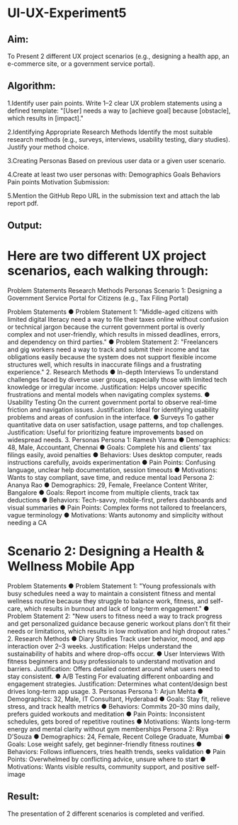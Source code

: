 # UI-UX-Experiment5

## Aim:
To Present 2 different UX project scenarios (e.g., designing a health app, an e-commerce site, or a government service portal).
## Algorithm:
1.Identify user pain points. Write 1–2 clear UX problem statements using a defined template: "[User] needs a way to [achieve goal] because [obstacle], which results in [impact]."

2.Identifying Appropriate Research Methods Identify the most suitable research methods (e.g., surveys, interviews, usability testing, diary studies). Justify your method choice.

3.Creating Personas Based on previous user data or a given user scenario.

4.Create at least two user personas with: Demographics Goals Behaviors Pain points Motivation Submission:

5.Mention the GitHub Repo URL in the submission text and attach the lab report pdf.
## Output:
# Here are two different UX project scenarios, each walking through:
Problem Statements
Research Methods
Personas
Scenario 1: Designing a Government Service Portal for Citizens (e.g., Tax Filing Portal)

Problem Statements ● Problem Statement 1: "Middle-aged citizens with limited digital literacy need a way to file their taxes online without confusion or technical jargon because the current government portal is overly complex and not user-friendly, which results in missed deadlines, errors, and dependency on third parties."
● Problem Statement 2: "Freelancers and gig workers need a way to track and submit their income and tax obligations easily because the system does not support flexible income structures well, which results in inaccurate filings and a frustrating experience." 2. Research Methods ● In-depth Interviews To understand challenges faced by diverse user groups, especially those with limited tech knowledge or irregular income. Justification: Helps uncover specific frustrations and mental models when navigating complex systems. ● Usability Testing On the current government portal to observe real-time friction and navigation issues. Justification: Ideal for identifying usability problems and areas of confusion in the interface. ● Surveys To gather quantitative data on user satisfaction, usage patterns, and top challenges. Justification: Useful for prioritizing feature improvements based on widespread needs. 3. Personas Persona 1: Ramesh Varma ● Demographics: 48, Male, Accountant, Chennai ● Goals: Complete his and clients' tax filings easily, avoid penalties ● Behaviors: Uses desktop computer, reads instructions carefully, avoids experimentation ● Pain Points: Confusing language, unclear help documentation, session timeouts ● Motivations: Wants to stay compliant, save time, and reduce mental load Persona 2: Ananya Rao ● Demographics: 29, Female, Freelance Content Writer, Bangalore ● Goals: Report income from multiple clients, track tax deductions ● Behaviors: Tech-savvy, mobile-first, prefers dashboards and visual summaries ● Pain Points: Complex forms not tailored to freelancers, vague terminology ● Motivations: Wants autonomy and simplicity without needing a CA

# Scenario 2: Designing a Health & Wellness Mobile App
Problem Statements ● Problem Statement 1: "Young professionals with busy schedules need a way to maintain a consistent fitness and mental wellness routine because they struggle to balance work, fitness, and self-care, which results in burnout and lack of long-term engagement."
● Problem Statement 2: "New users to fitness need a way to track progress and get personalized guidance because generic workout plans don’t fit their needs or limitations, which results in low motivation and high dropout rates." 2. Research Methods ● Diary Studies Track user behavior, mood, and app interaction over 2–3 weeks. Justification: Helps understand the sustainability of habits and where drop-offs occur. ● User Interviews With fitness beginners and busy professionals to understand motivation and barriers. Justification: Offers detailed context around what users need to stay consistent. ● A/B Testing For evaluating different onboarding and engagement strategies. Justification: Determines what content/design best drives long-term app usage. 3. Personas Persona 1: Arjun Mehta ● Demographics: 32, Male, IT Consultant, Hyderabad ● Goals: Stay fit, relieve stress, and track health metrics ● Behaviors: Commits 20–30 mins daily, prefers guided workouts and meditation ● Pain Points: Inconsistent schedules, gets bored of repetitive routines ● Motivations: Wants long-term energy and mental clarity without gym memberships Persona 2: Riya D’Souza ● Demographics: 24, Female, Recent College Graduate, Mumbai ● Goals: Lose weight safely, get beginner-friendly fitness routines ● Behaviors: Follows influencers, tries health trends, seeks validation ● Pain Points: Overwhelmed by conflicting advice, unsure where to start ● Motivations: Wants visible results, community support, and positive self-image

## Result:
The presentation of 2 different scenarios is completed and verified.
